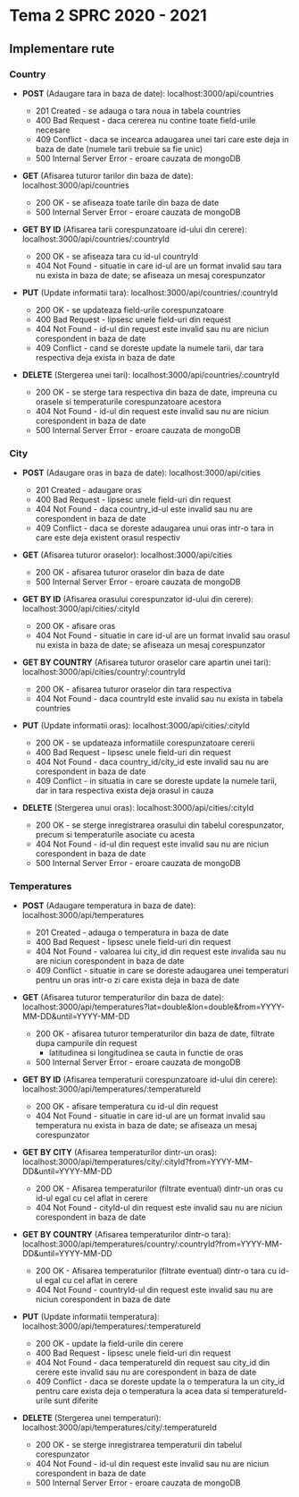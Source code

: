 # Tema 2 SPRC 2020 - 2021

## Implementare rute

### Country

* **POST** (Adaugare tara in baza de date): localhost:3000/api/countries
  * 201 Created - se adauga o tara noua in tabela countries
  * 400 Bad Request - daca cererea nu contine toate field-urile necesare
  * 409 Conflict - daca se incearca adaugarea unei tari care este deja in baza de date (numele tarii trebuie sa fie unic)
  * 500 Internal Server Error - eroare cauzata de mongoDB

* **GET** (Afisarea tuturor tarilor din baza de date): localhost:3000/api/countries
  * 200 OK - se afiseaza toate tarile din baza de date
  * 500 Internal Server Error - eroare cauzata de mongoDB

* **GET BY ID** (Afisarea tarii corespunzatoare id-ului din cerere): localhost:3000/api/countries/:countryId
  * 200 OK - se afiseaza tara cu id-ul countryId
  * 404 Not Found - situatie in care id-ul are un format invalid sau tara nu exista in baza de date; se afiseaza un mesaj corespunzator

* **PUT** (Update informatii tara): localhost:3000/api/countries/:countryId
  * 200 OK - se updateaza field-urile corespunzatoare
  * 400 Bad Request - lipsesc unele field-uri din request
  * 404 Not Found - id-ul din request este invalid sau nu are niciun corespondent in baza de date
  * 409 Conflict - cand se doreste update la numele tarii, dar tara respectiva deja exista in baza de date

* **DELETE** (Stergerea unei tari): localhost:3000/api/countries/:countryId
  * 200 OK - se sterge tara respectiva din baza de date, impreuna cu orasele si temperaturile corespunzatoare acestora
  * 404 Not Found - id-ul din request este invalid sau nu are niciun corespondent in baza de date
  * 500 Internal Server Error - eroare cauzata de mongoDB

### City

* **POST** (Adaugare oras in baza de date): localhost:3000/api/cities
  * 201 Created - adaugare oras
  * 400 Bad Request - lipsesc unele field-uri din request
  * 404 Not Found - daca country_id-ul este invalid sau nu are corespondent in baza de date
  * 409 Conflict - daca se doreste adaugarea unui oras intr-o tara in care este deja existent orasul respectiv

* **GET** (Afisarea tuturor oraselor): localhost:3000/api/cities
  * 200 OK - afisarea tuturor oraselor din baza de date
  * 500 Internal Server Error - eroare cauzata de mongoDB

* **GET BY ID** (Afisarea orasului corespunzator id-ului din cerere): localhost:3000/api/cities/:cityId
  * 200 OK - afisare oras 
  * 404 Not Found - situatie in care id-ul are un format invalid sau orasul nu exista in baza de date; se afiseaza un mesaj corespunzator

* **GET BY COUNTRY** (Afisarea tuturor oraselor care apartin unei tari): localhost:3000/api/cities/country/:countryId
  * 200 OK - afisarea tuturor oraselor din tara respectiva
  * 404 Not Found - daca countryId este invalid sau nu exista in tabela countries

* **PUT** (Update informatii oras): localhost:3000/api/cities/:cityId
  * 200 OK - se updateaza informatiile corespunzatoare cererii
  * 400 Bad Request - lipsesc unele field-uri din request
  * 404 Not Found - daca country_id/city_id este invalid sau nu are corespondent in baza de date
  * 409 Conflict - in situatia in care se doreste update la numele tarii, dar in tara respectiva exista deja orasul in cauza

* **DELETE** (Stergerea unui oras): localhost:3000/api/cities/:cityId
  * 200 OK - se sterge inregistrarea orasului din tabelul corespunzator, precum si temperaturile asociate cu acesta
  * 404 Not Found - id-ul din request este invalid sau nu are niciun corespondent in baza de date
  * 500 Internal Server Error - eroare cauzata de mongoDB

### Temperatures

* **POST** (Adaugare temperatura in baza de date): localhost:3000/api/temperatures
  * 201 Created - adauga o temperatura in baza de date
  * 400 Bad Request - lipsesc unele field-uri din request
  * 404 Not Found - valoarea lui city_id din request este invalida sau nu are niciun corespondent in baza de date
  * 409 Conflict - situatie in care se doreste adaugarea unei temperaturi pentru un oras intr-o zi care exista deja in baza de date
  
* **GET** (Afisarea tuturor temperaturilor din baza de date): localhost:3000/api/temperatures?lat=double&lon=double&from=YYYY-MM-DD&until=YYYY-MM-DD
  * 200 OK - afisarea tuturor temperaturilor din baza de date, filtrate dupa campurile din request
    * latitudinea si longitudinea se cauta in functie de oras
  * 500 Internal Server Error - eroare cauzata de mongoDB

* **GET BY ID** (Afisarea temperaturii corespunzatoare id-ului din cerere): localhost:3000/api/temperatures/:temperatureId
  * 200 OK - afisare temperatura cu id-ul din request
  * 404 Not Found - situatie in care id-ul are un format invalid sau temperatura nu exista in baza de date; se afiseaza un mesaj corespunzator

* **GET BY CITY** (Afisarea temperaturilor dintr-un oras): localhost:3000/api/temperatures/city/:cityId?from=YYYY-MM-DD&until=YYYY-MM-DD
  * 200 OK - Afisarea temperaturilor (filtrate eventual) dintr-un oras cu id-ul egal cu cel aflat in cerere
  * 404 Not Found - cityId-ul din request este invalid sau nu are niciun corespondent in baza de date

* **GET BY COUNTRY** (Afisarea temperaturilor dintr-o tara): localhost:3000/api/temperatures/country/:countryId?from=YYYY-MM-DD&until=YYYY-MM-DD
  * 200 OK - Afisarea temperaturilor (filtrate eventual) dintr-o tara cu id-ul egal cu cel aflat in cerere
  * 404 Not Found - countryId-ul din request este invalid sau nu are niciun corespondent in baza de date

* **PUT** (Update informatii temperatura): localhost:3000/api/temperatures/:temperatureId
  * 200 OK - update la field-urile din cerere
  * 400 Bad Request - lipsesc unele field-uri din request
  * 404 Not Found - daca temperatureId din request sau city_id din cerere este invalid sau nu are corespondent in baza de date
  * 409 Conflict - daca se doreste update la o temperatura la un city_id pentru care exista deja o temperatura la acea data si temperatureId-urile sunt diferite

* **DELETE** (Stergerea unei temperaturi): localhost:3000/api/temperatures/city/:temperatureId
  * 200 OK - se sterge inregistrarea temperaturii din tabelul corespunzator
  * 404 Not Found - id-ul din request este invalid sau nu are niciun corespondent in baza de date
  * 500 Internal Server Error - eroare cauzata de mongoDB
  